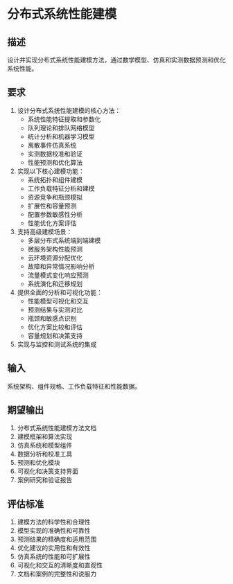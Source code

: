 # 分布式系统性能建模

## 描述
设计并实现分布式系统性能建模方法，通过数学模型、仿真和实测数据预测和优化系统性能。

## 要求
1. 设计分布式系统性能建模的核心方法：
   - 系统性能特征提取和参数化
   - 队列理论和排队网络模型
   - 统计分析和机器学习模型
   - 离散事件仿真系统
   - 实测数据校准和验证
   - 性能预测和优化算法
2. 实现以下核心建模功能：
   - 系统拓扑和组件建模
   - 工作负载特征分析和建模
   - 资源竞争和瓶颈模拟
   - 扩展性和容量预测
   - 配置参数敏感性分析
   - 性能优化方案评估
3. 支持高级建模场景：
   - 多层分布式系统端到端建模
   - 微服务架构性能预测
   - 云环境资源分配优化
   - 故障和异常情况影响分析
   - 流量模式变化响应预测
   - 系统演化和迁移规划
4. 提供全面的分析和可视化功能：
   - 性能模型可视化和交互
   - 预测结果与实测对比
   - 瓶颈和敏感点识别
   - 优化方案比较和评估
   - 容量规划和决策支持
5. 实现与监控和测试系统的集成

## 输入
系统架构、组件规格、工作负载特征和性能数据。

## 期望输出
1. 分布式系统性能建模方法文档
2. 建模框架和算法实现
3. 仿真系统和模型组件
4. 数据分析和校准工具
5. 预测和优化模块
6. 可视化和决策支持界面
7. 案例研究和验证报告

## 评估标准
1. 建模方法的科学性和合理性
2. 模型实现的准确性和可靠性
3. 预测结果的精确度和适用范围
4. 优化建议的实用性和有效性
5. 仿真系统的性能和可扩展性
6. 可视化和交互的清晰度和直观性
7. 文档和案例的完整性和说服力